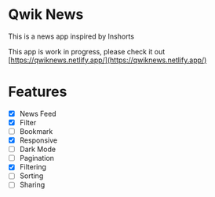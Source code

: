 # Qwik News

This is a news app inspired by Inshorts

This app is work in progress, please check it out [https://qwiknews.netlify.app/](https://qwiknews.netlify.app/)

# Features

- [x] News Feed
- [x] Filter
- [ ] Bookmark
- [x] Responsive
- [ ] Dark Mode
- [ ] Pagination
- [x] Filtering
- [ ] Sorting
- [ ] Sharing
